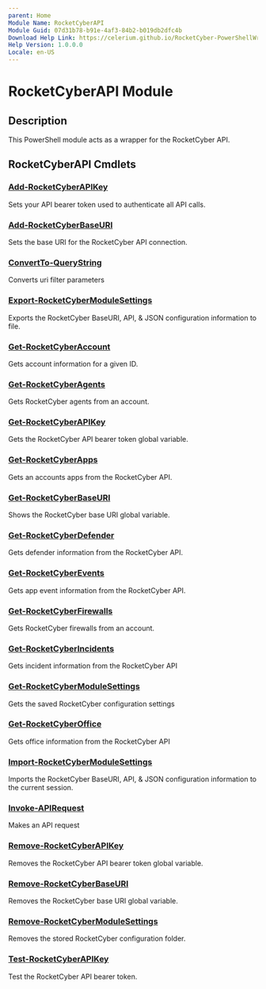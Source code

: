 ```yaml
---
parent: Home 
Module Name: RocketCyberAPI
Module Guid: 07d31b78-b91e-4af3-84b2-b019db2dfc4b
Download Help Link: https://celerium.github.io/RocketCyber-PowerShellWrapper/docs/cab
Help Version: 1.0.0.0
Locale: en-US
---
```


# RocketCyberAPI Module
## Description
This PowerShell module acts as a wrapper for the RocketCyber API.

## RocketCyberAPI Cmdlets
### [Add-RocketCyberAPIKey](site/Internal/Add-RocketCyberAPIKey.md)
Sets your API bearer token used to authenticate all API calls.

### [Add-RocketCyberBaseURI](site/Internal/Add-RocketCyberBaseURI.md)
Sets the base URI for the RocketCyber API connection.

### [ConvertTo-QueryString](site/Internal/ConvertTo-QueryString.md)
Converts uri filter parameters

### [Export-RocketCyberModuleSettings](site/Internal/Export-RocketCyberModuleSettings.md)
Exports the RocketCyber BaseURI, API, & JSON configuration information to file.

### [Get-RocketCyberAccount](site/Account/Get-RocketCyberAccount.md)
Gets account information for a given ID.

### [Get-RocketCyberAgents](site/Agents/Get-RocketCyberAgents.md)
Gets RocketCyber agents from an account.

### [Get-RocketCyberAPIKey](site/Internal/Get-RocketCyberAPIKey.md)
Gets the RocketCyber API bearer token global variable.

### [Get-RocketCyberApps](site/Apps/Get-RocketCyberApps.md)
Gets an accounts apps from the RocketCyber API.

### [Get-RocketCyberBaseURI](site/Internal/Get-RocketCyberBaseURI.md)
Shows the RocketCyber base URI global variable.

### [Get-RocketCyberDefender](site/Defender/Get-RocketCyberDefender.md)
Gets defender information from the RocketCyber API.

### [Get-RocketCyberEvents](site/Events/Get-RocketCyberEvents.md)
Gets app event information from the RocketCyber API.

### [Get-RocketCyberFirewalls](site/Firewalls/Get-RocketCyberFirewalls.md)
Gets RocketCyber firewalls from an account.

### [Get-RocketCyberIncidents](site/Incidents/Get-RocketCyberIncidents.md)
Gets incident information from the RocketCyber API

### [Get-RocketCyberModuleSettings](site/Internal/Get-RocketCyberModuleSettings.md)
Gets the saved RocketCyber configuration settings

### [Get-RocketCyberOffice](site/Office/Get-RocketCyberOffice.md)
Gets office information from the RocketCyber API

### [Import-RocketCyberModuleSettings](site/Internal/Import-RocketCyberModuleSettings.md)
Imports the RocketCyber BaseURI, API, & JSON configuration information to the current session.

### [Invoke-APIRequest](site/Internal/Invoke-APIRequest.md)
Makes an API request

### [Remove-RocketCyberAPIKey](site/Internal/Remove-RocketCyberAPIKey.md)
Removes the RocketCyber API bearer token global variable.

### [Remove-RocketCyberBaseURI](site/Internal/Remove-RocketCyberBaseURI.md)
Removes the RocketCyber base URI global variable.

### [Remove-RocketCyberModuleSettings](site/Internal/Remove-RocketCyberModuleSettings.md)
Removes the stored RocketCyber configuration folder.

### [Test-RocketCyberAPIKey](site/Internal/Test-RocketCyberAPIKey.md)
Test the RocketCyber API bearer token.



